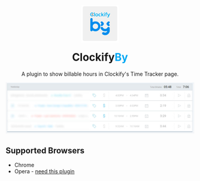 <div align="center">
  <img width="100px" style="margin-bottom: -20px" src="./icons/logo@256.png"/>
  
  <h1>Clockify<span style="color:#03A9F4">By</span></h1>

  <p>A plugin to show billable hours in Clockify's Time Tracker page.</p>
</div>

<img src="./git/screenshot.jpg">

## Supported Browsers
- Chrome
- Opera - [need this plugin](https://addons.opera.com/en/extensions/details/install-chrome-extensions/)
